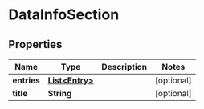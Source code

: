 # DataInfoSection

## Properties
Name | Type | Description | Notes
------------ | ------------- | ------------- | -------------
**entries** | [**List&lt;Entry&gt;**](Entry.md) |  |  [optional]
**title** | **String** |  |  [optional]
